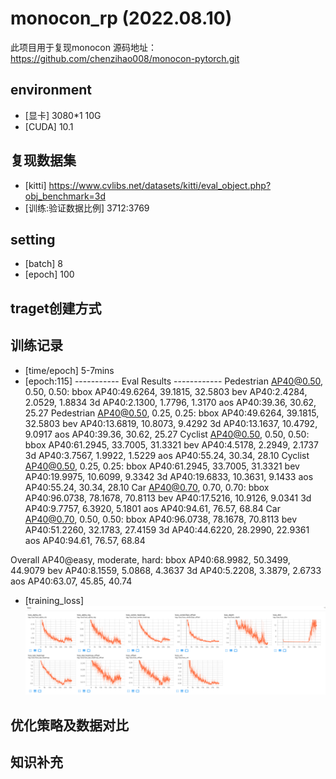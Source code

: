 # monocon_rp (2022.08.10)
此项目用于复现monocon 
源码地址：https://github.com/chenzihao008/monocon-pytorch.git
## environment
- [显卡] 3080*1 10G
- [CUDA] 10.1
## 复现数据集
- [kitti] https://www.cvlibs.net/datasets/kitti/eval_object.php?obj_benchmark=3d
- [训练:验证数据比例] 3712:3769
## setting
- [batch] 8
- [epoch] 100
## traget创建方式

## 训练记录
- [time/epoch] 5-7mins
- [epoch:115] 
----------- Eval Results ------------
Pedestrian AP40@0.50, 0.50, 0.50:
bbox AP40:49.6264, 39.1815, 32.5803
bev  AP40:2.4284, 2.0529, 1.8834
3d   AP40:2.1300, 1.7796, 1.3170
aos  AP40:39.36, 30.62, 25.27
Pedestrian AP40@0.50, 0.25, 0.25:
bbox AP40:49.6264, 39.1815, 32.5803
bev  AP40:13.6819, 10.8073, 9.4292
3d   AP40:13.1637, 10.4792, 9.0917
aos  AP40:39.36, 30.62, 25.27
Cyclist AP40@0.50, 0.50, 0.50:
bbox AP40:61.2945, 33.7005, 31.3321
bev  AP40:4.5178, 2.2949, 2.1737
3d   AP40:3.7567, 1.9922, 1.5229
aos  AP40:55.24, 30.34, 28.10
Cyclist AP40@0.50, 0.25, 0.25:
bbox AP40:61.2945, 33.7005, 31.3321
bev  AP40:19.9975, 10.6099, 9.3342
3d   AP40:19.6833, 10.3631, 9.1433
aos  AP40:55.24, 30.34, 28.10
Car AP40@0.70, 0.70, 0.70:
bbox AP40:96.0738, 78.1678, 70.8113
bev  AP40:17.5216, 10.9126, 9.0341
3d   AP40:9.7757, 6.3920, 5.1801
aos  AP40:94.61, 76.57, 68.84
Car AP40@0.70, 0.50, 0.50:
bbox AP40:96.0738, 78.1678, 70.8113
bev  AP40:51.2260, 32.1783, 27.4159
3d   AP40:44.6220, 28.2990, 22.9361
aos  AP40:94.61, 76.57, 68.84

Overall AP40@easy, moderate, hard:
bbox AP40:68.9982, 50.3499, 44.9079
bev  AP40:8.1559, 5.0868, 4.3637
3d   AP40:5.2208, 3.3879, 2.6733
aos  AP40:63.07, 45.85, 40.74
- [training_loss]
 ![Image text](training_log/Snipaste_2023-11-17_10-28-16.png)

## 优化策略及数据对比
## 知识补充
